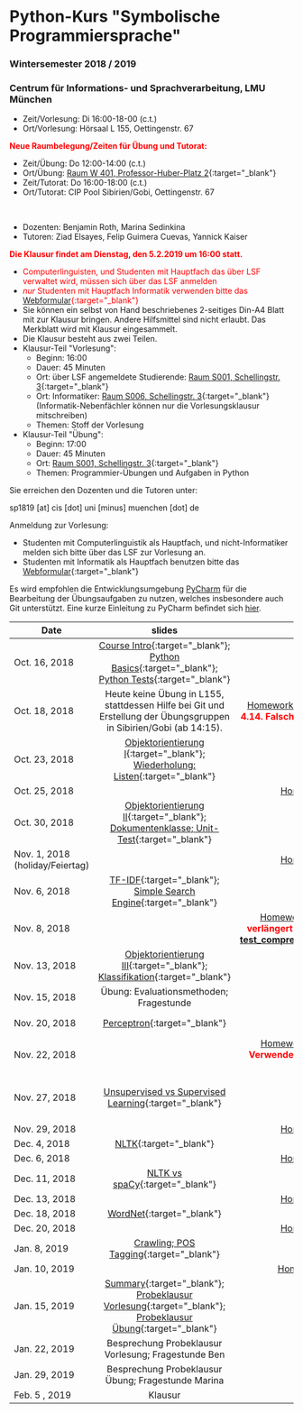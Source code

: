 # Python-Kurs "Symbolische Programmiersprache"
### Wintersemester 2018 / 2019
### Centrum für Informations- und Sprachverarbeitung, LMU München

 - Zeit/Vorlesung: Di 16:00-18-00 (c.t.)
 - Ort/Vorlesung: Hörsaal L 155, Oettingenstr. 67

<span style="color:red">**Neue Raumbelegung/Zeiten für Übung und Tutorat:**</span>
 - Zeit/Übung: Do 12:00-14:00 (c.t.) 
 - Ort/Übung: [Raum W 401, Professor-Huber-Platz 2](https://www.uni-muenchen.de/raumfinder/index.html#/building/bw0420/map?room=042204401_){:target="_blank"}
 - Zeit/Tutorat: Do 16:00-18:00 (c.t.)
 - Ort/Tutorat: CIP Pool Sibirien/Gobi, Oettingenstr. 67
</br>

 - Dozenten: Benjamin Roth, Marina Sedinkina
 - Tutoren: Ziad Elsayes, Felip Guimera Cuevas, Yannick Kaiser

<span style="color:red">**Die Klausur findet am Dienstag, den 5.2.2019 um 16:00 statt.**</span>
* <span style="color:red">Computerlinguisten, und Studenten mit Hauptfach das über LSF verwaltet wird, müssen sich über das LSF anmelden</span>
* <span style="color:red">*nur* Studenten mit Hauptfach Informatik verwenden bitte das [Webformular](https://goo.gl/forms/H5Mpupxxa028ouzL2){:target="_blank"}</span>
* Sie können ein selbst von Hand beschriebenes 2-seitiges Din-A4 Blatt mit zur Klausur bringen. Andere Hilfsmittel sind nicht erlaubt. Das Merkblatt wird mit Klausur eingesammelt.
* Die Klausur besteht aus zwei Teilen. 
* Klausur-Teil "Vorlesung":
  * Beginn: 16:00
  * Dauer: 45 Minuten
  * Ort: über LSF angemeldete Studierende: [Raum S001, Schellingstr. 3](https://www.uni-muenchen.de/raumfinder/index.html#/building/bw0200/map?room=020300001_){:target="_blank"} 
  * Ort: Informatiker: [Raum S006, Schellingstr. 3](https://www.uni-muenchen.de/raumfinder/index.html#/building/bw0200/map?room=020300006_){:target="_blank"} (Informatik-Nebenfächler können nur die Vorlesungsklausur mitschreiben)
  * Themen: Stoff der Vorlesung
* Klausur-Teil "Übung": 
  * Beginn: 17:00
  * Dauer: 45 Minuten
  * Ort: [Raum S001, Schellingstr. 3](https://www.uni-muenchen.de/raumfinder/index.html#/building/bw0200/map?room=020300001_){:target="_blank"} 
  * Themen: Programmier-Übungen und Aufgaben in Python
  
Sie erreichen den Dozenten und die Tutoren unter:

sp1819 [at] cis [dot] uni [minus] muenchen [dot] de
 
 Anmeldung zur Vorlesung:
 - Studenten mit Computerlinguistik als Hauptfach, und nicht-Informatiker melden sich bitte über das LSF zur Vorlesung an.
 - Studenten mit Informatik als Hauptfach benutzen bitte das [Webformular](https://goo.gl/forms/dWc8CmnCf8mi2Ur73){:target="_blank"} 
 
Es wird empfohlen die Entwicklungsumgebung [PyCharm](https://www.jetbrains.com/pycharm/) für die Bearbeitung der Übungsaufgaben zu nutzen, welches insbesondere auch Git unterstützt. Eine kurze Einleitung zu PyCharm befindet sich [hier](pycharm.pdf).
 

| Date | slides | homework | materials |
|-----------------------------|:--------------------------------:|:------:|:-------------------------------------------------------------------|
| Oct. 16, 2018 | [Course Intro](01_intro.pdf){:target="_blank"}; [Python Basics](01_python_recap.pdf){:target="_blank"}; [Python Tests](01_unit_testing.pdf){:target="_blank"} |  |  |
| Oct. 18, 2018 | Heute keine Übung in L155, stattdessen Hilfe bei Git und Erstellung der Übungsgruppen in Sibirien/Gobi (ab 14:15). | [Homework 1](hw01_python_basics.pdf){:target="_blank"} <span style="color:red">**Typo bei Aufg. 4.14. Falsch: 'excluding 0'; richtig: 'excluding k'**</span>| [Webformular](https://goo.gl/forms/ariX48eei9hmfVYs1){:target="_blank"} für Übungsgruppen; [Einführung in Git](git_intro_1.pdf){:target="_blank"} |
| Oct. 23, 2018 | [Objektorientierung I](objektorientierungI.pdf){:target="_blank"}; [Wiederholung: Listen](wiederholung-listen.pdf){:target="_blank"} |  | [OOP Skript (englisch, Zusatzmaterial)](oop_script.pdf){:target="_blank"} |
| Oct. 25, 2018 |  | [Homework 2](hw02_oop.pdf){:target="_blank"} | |
| Oct. 30, 2018 | [Objektorientierung II](03_objects_modules.pdf){:target="_blank"}; [Dokumentenklasse; Unit-Test](03_documents_unittest.pdf){:target="_blank"} |  |  
| Nov. 1, 2018 (holiday/Feiertag) |  |  [Homework 3](hw03_documents.pdf){:target="_blank"} | |
| Nov. 6, 2018 | [TF-IDF](04_tf_idf.pdf){:target="_blank"}; [Simple Search Engine](04_search_engine.pdf){:target="_blank"} |  |  
| Nov. 8, 2018 | | [Homework 4](hw04_text_search.pdf){:target="_blank"} <span style="color:red">**Deadline verlängert (siehe Blatt). Verwenden Sie bitte: [test_comprehensions_new.py](test_comprehensions_new.py){:target="_blank"}**</span>  | [enron.tgz](enron.tgz){:target="_blank"} |
|Nov. 13, 2018 | [Objektorientierung III](objektorientierungIII.pdf){:target="_blank"}; [Klassifikation](maschinelles_lernen_intro.pdf){:target="_blank"} |  |  |
| Nov. 15, 2018 | Übung: Evaluationsmethoden; Fragestunde |  |  |
| Nov. 20, 2018 | [Perceptron](perceptron_short.pdf){:target="_blank"} | |Literatur: Hal Daume [(pdf)](http://www.ciml.info/dl/v0_99/ciml-v0_99-ch04.pdf){:target="_blank"}|
| Nov. 22, 2018 | | [Homework 5](hw05_perceptron.pdf){:target="_blank"} <span style="color:red">**Hinweis: Verwenden Sie als Labels +1/-1 (wie im pdf verlangt)**</span> | |
| Nov. 27, 2018 | [Unsupervised vs Supervised Learning](Unsupervised_vs_Supervised_Learning.pdf){:target="_blank"} | | [Link zur Mittsemester-Evaluation](https://www.lehrevaluation.uni-muenchen.de/evasys/online/){:target="_blank"} (bitte benutzen Sie die in der VL ausgeteilete TAN - Danke!) |
| Nov. 29, 2018 |  | [Homework 6](hw06_knn.pdf){:target="_blank"} | |
| Dec. 4, 2018 | [NLTK](nltk.pdf){:target="_blank"}| |
| Dec. 6, 2018 |  | [Homework 7](hw07_kmeans.pdf){:target="_blank"} | [courses.txt](courses.txt){:target="_blank"}|
| Dec. 11, 2018 | [NLTK vs spaCy](nltk-spacy.pdf){:target="_blank"}| |
| Dec. 13, 2018 |  | [Homework 8](08.pdf){:target="_blank"} | [ada_lovelace.txt](ada_lovelace.txt){:target="_blank"}|
| Dec. 18, 2018 | [WordNet](wordnet_spacy.pdf){:target="_blank"}| |
| Dec. 20, 2018 |  | [Homework 9](wordnet.pdf){:target="_blank"} | |
| Jan. 8, 2019 | [Crawling; POS Tagging](crawling_pos.pdf){:target="_blank"}| |
| Jan. 10, 2019 |  | [Homework 10](crawling.pdf){:target="_blank"} | [hydrogenics_report.txt](hydrogenics_report.txt){:target="_blank"}|
| Jan. 15, 2019 | [Summary](summary.pdf){:target="_blank"}; [Probeklausur Vorlesung](probe_klausur_vl.pdf){:target="_blank"}; [Probeklausur Übung](probe_klausur_ue.pdf){:target="_blank"} | |
| Jan. 22, 2019 | Besprechung Probeklausur Vorlesung; Fragestunde Ben| |
| Jan. 29, 2019 | Besprechung Probeklausur Übung; Fragestunde Marina| |
| Feb. 5 , 2019 | Klausur| |

